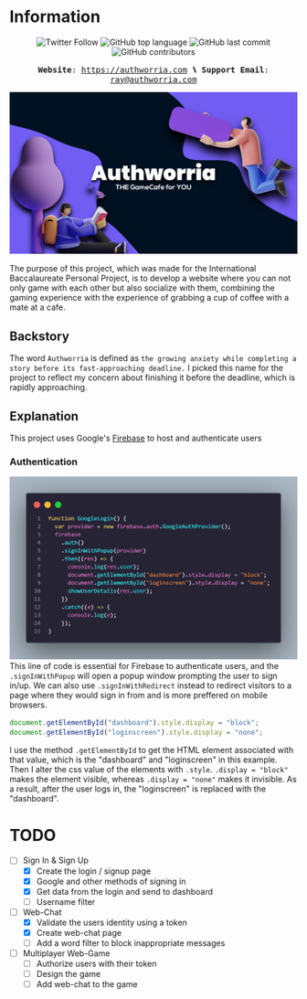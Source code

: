 # Information
<p align="center" style="text-align: center;">            
<!-- <img alt="Discord" src="https://img.shields.io/discord/857017449743777812?logo=discord&style=flat-square">  -->
<img alt="Twitter Follow" src="https://img.shields.io/twitter/follow/TheIIISociety?color=brightgreen&label=%40TheIIISociety&logo=twitter&style=flat-square"> 
<img alt="GitHub top language" src="https://img.shields.io/github/languages/top/TheIIISociety/Authworria?style=flat-square"> 
<img alt="GitHub last commit" src="https://img.shields.io/github/last-commit/TheIIISociety/Authworria?style=flat-square">
<img alt="GitHub contributors" src="https://img.shields.io/github/contributors/TheIIISociety/Authworria?style=flat-square">
</p>

<p align="center" style="text-align: center;">            
          <kbd><strong>Website</strong>: <a href="https://authworria.com">https://authworria.com</a><strong> ⑊ Support Email</strong>: <a href="mailto://ray@authworria.com">ray@authworria.com</a></kbd>
</p>


<img src="./www/img/authworriaimg.png"></img>


The purpose of this project, which was made for the International Baccalaureate Personal Project, is to develop a website where you can not only game with each other but also socialize with them, combining the gaming experience with the experience of grabbing a cup of coffee with a mate at a cafe.

## Backstory
The word `Authworria` is defined as `the growing anxiety while completing a story before its fast-approaching deadline.` I picked this name for the project to reflect my concern about finishing it before the deadline, which is rapidly approaching.

## Explanation
This project uses Google's [Firebase](https://firebase.google.com) to host and authenticate users

### Authentication
<img src="./img/googleLogin.png"></img>
This line of code is essential for Firebase to authenticate users, and the `.signInWithPopup` will open a popup window prompting the user to sign in/up. We can also use `.signInWithRedirect` instead to redirect visitors to a page where they would sign in from and is more preffered on mobile browsers.

```js
document.getElementById("dashboard").style.display = "block";
document.getElementById("loginscreen").style.display = "none";
```
I use the method `.getElementById` to get the HTML element associated with that value, which is the "dashboard" and "loginscreen" in this example. Then I alter the css value of the elements with `.style`. `.display = "block"` makes the element visible, whereas `.display = "none"` makes it invisible. As a result, after the user logs in, the "loginscreen" is replaced with the "dashboard".

### 

<!-- 
# TODO
- [ ] Task title ~3d #type @name yyyy-mm-dd  
  - [ ] Sub-task or description  
- [x] Completed task title 
-->

# TODO
- [ ] Sign In & Sign Up
  - [x] Create the login / signup page
  - [x] Google and other methods of signing in
  - [x] Get data from the login and send to dashboard
  - [ ] Username filter
- [ ] Web-Chat
  - [x] Validate the users identity using a token
  - [x] Create web-chat page
  - [ ] Add a word filter to block inappropriate messages
- [ ] Multiplayer Web-Game
  - [ ] Authorize users with their token
  - [ ] Design the game
  - [ ] Add web-chat to the game
